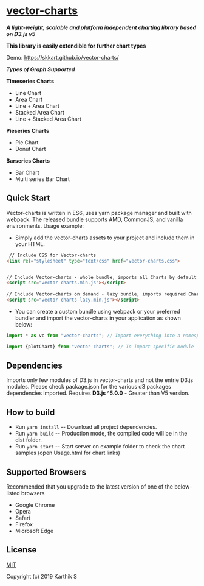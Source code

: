# [vector-charts](https://skkart.github.io/vector-charts/)
***A light-weight, scalable and platform independent charting library based on D3.js v5***

**This library is easily extendible for further chart types**

Demo: https://skkart.github.io/vector-charts/

***Types of Graph Supported***

**Timeseries Charts**
* Line Chart
* Area Chart
* Line + Area Chart
* Stacked Area Chart
* Line + Stacked Area Chart

**Pieseries Charts**
* Pie Chart
* Donut Chart

**Barseries Charts**
* Bar Chart
* Multi series Bar Chart



## Quick Start
Vector-charts is written in ES6, uses yarn package manager and built with webpack.
The released bundle supports AMD, CommonJS, and vanilla environments.
Usage example:
* Simply add the vector-charts assets to your project and include them in your HTML.

```html
 // Include CSS for Vector-charts
<link rel="stylesheet" type="text/css" href="vector-charts.css">


// Include Vector-charts - whole bundle, imports all Charts by default
<script src="vector-charts.min.js"></script>  
         
// Include Vector-charts on demand - lazy bundle, imports required Charts based on demand and usage         
<script src="vector-charts-lazy.min.js"></script>
``` 

* You can create a custom bundle using webpack or your preferred bundler and import the vector-charts
in your application as shown below:
```js
import * as vc from "vector-charts"; // Import everything into a namespace (here, vc):

import {plotChart} from "vector-charts"; // To import specific module

```

## Dependencies
Imports only few modules of D3.js in vector-charts and not the entrie D3.js modules.
Please check package.json for the various d3 packages dependencies imported.
Requires **D3.js ^5.0.0** - Greater than V5 version.


## How to build
* Run ```yarn install``` -- Download all project dependencies.
* Run ```yarn build``` -- Production mode, the compiled code will be in the dist folder.
* Run ```yarn start``` -- Start server on example folder to check the chart samples (open Usage.html for chart links)


## Supported Browsers
Recommended that you upgrade to the latest version of one of the below-listed browsers
- Google Chrome
- Opera
- Safari
- Firefox
- Microsoft Edge


## License
[MIT](LICENSE)

Copyright (c) 2019 Karthik S

